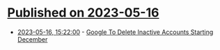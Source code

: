 # [Published on 2023-05-16](index.md)

* [2023-05-16, 15:22:00](https://tech.slashdot.org/story/23/05/16/1522251/google-to-delete-inactive-accounts-starting-december?utm_source=rss1.0mainlinkanon&utm_medium=feed) - [Google To Delete Inactive Accounts Starting December](https://tech.slashdot.org/story/23/05/16/1522251/google-to-delete-inactive-accounts-starting-december?utm_source=rss1.0mainlinkanon&utm_medium=feed)
